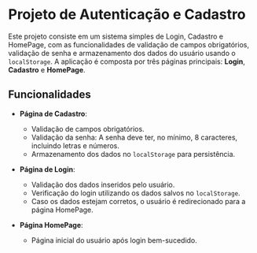 # Projeto de Autenticação e Cadastro

Este projeto consiste em um sistema simples de Login, Cadastro e HomePage, com as funcionalidades de validação de campos obrigatórios, validação de senha e armazenamento dos dados do usuário usando o `localStorage`. A aplicação é composta por três páginas principais: **Login**, **Cadastro** e **HomePage**.

## Funcionalidades

- **Página de Cadastro**:
  - Validação de campos obrigatórios.
  - Validação da senha: A senha deve ter, no mínimo, 8 caracteres, incluindo letras e números.
  - Armazenamento dos dados no `localStorage` para persistência.

- **Página de Login**:
  - Validação dos dados inseridos pelo usuário.
  - Verificação do login utilizando os dados salvos no `localStorage`.
  - Caso os dados estejam corretos, o usuário é redirecionado para a página HomePage.

- **Página HomePage**:
  - Página inicial do usuário após login bem-sucedido.
